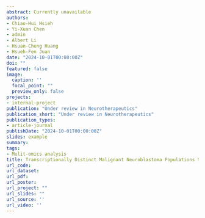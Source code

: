 ```yaml
---
abstract: Currently unavailable
authors:
- Chiao-Hui Hsieh
- Yi-Xuan Chen
- admin
- Albert Li
- Hsuan-Cheng Huang
- Hsueh-Fen Juan
date: "2024-10-01T00:00:00Z"
doi: ""
featured: false
image:
  caption: ''
  focal_point: ""
  preview_only: false
projects:
- internal-project
publication: "Under review in Neurotherapeutics"
publication_short: "Under review in Neurotherapeutics"
publication_types:
- article-journal
publishDate: "2024-10-01T00:00:00Z"
slides: example
summary: 
tags:
- Mulit-omics analysis
title: Transcriptionally Distinct Malignant Neuroblastoma Populations Show Selective Response to Adavosertib Treatment
url_code: 
url_dataset:
url_pdf: 
url_poster: 
url_project: ""
url_slides: ""
url_source: ''
url_video: ''
---
```


